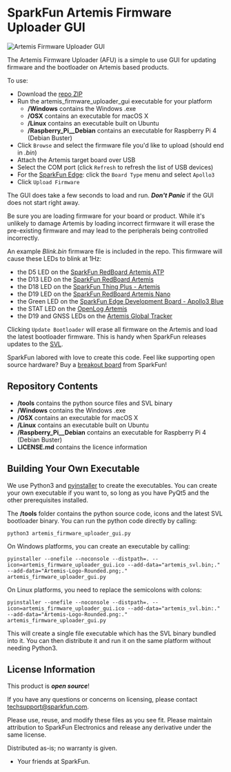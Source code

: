 SparkFun Artemis Firmware Uploader GUI
========================================

![Artemis Firmware Uploader GUI](https://cdn.sparkfun.com/assets/home_page_posts/3/1/2/3/Artemis-GUI-v2.jpg)

The Artemis Firmware Uploader (AFU) is a simple to use GUI for updating firmware and the bootloader on Artemis based products.

To use:

* Download the [repo ZIP](https://github.com/sparkfun/Artemis-Firmware-Upload-GUI/archive/master.zip)
* Run the artemis_firmware_uploader_gui executable for your platform
  * **/Windows** contains the Windows .exe
  * **/OSX** contains an executable for macOS X
  * **/Linux** contains an executable built on Ubuntu
  * **/Raspberry_Pi__Debian** contains an executable for Raspberry Pi 4 (Debian Buster)
* Click ```Browse``` and select the firmware file you'd like to upload (should end in *.bin*)
* Attach the Artemis target board over USB
* Select the COM port (click ```Refresh``` to refresh the list of USB devices)
* For the [SparkFun Edge](https://www.sparkfun.com/products/15170): click the ```Board Type``` menu and select ```Apollo3```
* Click ```Upload Firmware```

The GUI does take a few seconds to load and run. _**Don't Panic**_ if the GUI does not start right away.

Be sure you are loading firmware for your board or product. While it's unlikely to damage Artemis by loading incorrect firmware it will erase the pre-existing firmware and may lead to the peripherals being controlled incorrectly.

An example *Blink.bin* firmware file is included in the repo. This firmware will cause these LEDs to blink at 1Hz:
* the D5 LED on the [SparkFun RedBoard Artemis ATP](https://www.sparkfun.com/products/15442)
* the D13 LED on the [SparkFun RedBoard Artemis](https://www.sparkfun.com/products/15444)
* the D18 LED on the [SparkFun Thing Plus - Artemis](https://www.sparkfun.com/products/15574)
* the D19 LED on the [SparkFun RedBoard Artemis Nano](https://www.sparkfun.com/products/15443)
* the Green LED on the [SparkFun Edge Development Board - Apollo3 Blue](https://www.sparkfun.com/products/15170)
* the STAT LED on the [OpenLog Artemis](https://www.sparkfun.com/products/15846)
* the D19 and GNSS LEDs on the [Artemis Global Tracker](https://www.sparkfun.com/products/16469)

Clicking ```Update Bootloader``` will erase all firmware on the Artemis and load the latest bootloader firmware. This is handy when SparkFun releases updates to the [SVL](https://github.com/sparkfun/SparkFun_Apollo3_AmbiqSuite_BSPs/blob/master/common/examples/artemis_svl/src/main.c).

SparkFun labored with love to create this code. Feel like supporting open source hardware?
Buy a [breakout board](https://www.sparkfun.com/products/15444) from SparkFun!

Repository Contents
-------------------

* **/tools** contains the python source files and SVL binary
* **/Windows** contains the Windows .exe
* **/OSX** contains an executable for macOS X
* **/Linux** contains an executable built on Ubuntu
* **/Raspberry_Pi__Debian** contains an executable for Raspberry Pi 4 (Debian Buster)
* **LICENSE.md** contains the licence information

Building Your Own Executable
----------------------------

We use Python3 and [pyinstaller](http://www.pyinstaller.org/) to create the executables. You can create your own executable if you want to, so long as you have PyQt5 and the other prerequisites installed.

The **/tools** folder contains the python source code, icons and the latest SVL bootloader binary. You can run the python code directly by calling:

```python3 artemis_firmware_uploader_gui.py```

On Windows platforms, you can create an executable by calling:

```pyinstaller --onefile --noconsole --distpath=. --icon=artemis_firmware_uploader_gui.ico --add-data="artemis_svl.bin;." --add-data="Artemis-Logo-Rounded.png;." artemis_firmware_uploader_gui.py```

On Linux platforms, you need to replace the semicolons with colons:

```pyinstaller --onefile --noconsole --distpath=. --icon=artemis_firmware_uploader_gui.ico --add-data="artemis_svl.bin:." --add-data="Artemis-Logo-Rounded.png:." artemis_firmware_uploader_gui.py```

This will create a single file executable which has the SVL binary bundled into it. You can then distribute it and run it on the same platform without needing Python3.

License Information
-------------------

This product is _**open source**_!

If you have any questions or concerns on licensing, please contact techsupport@sparkfun.com.

Please use, reuse, and modify these files as you see fit. Please maintain attribution to SparkFun Electronics and release any derivative under the same license.

Distributed as-is; no warranty is given.

- Your friends at SparkFun.
